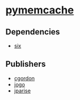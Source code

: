 # [pymemcache](https://pypi.org/project/pymemcache)

## Dependencies
- [six](packages/s/six.md)



## Publishers
- [cgordon](https://pypi.org/user/cgordon)
- [jogo](https://pypi.org/user/jogo)
- [jparise](https://pypi.org/user/jparise)

